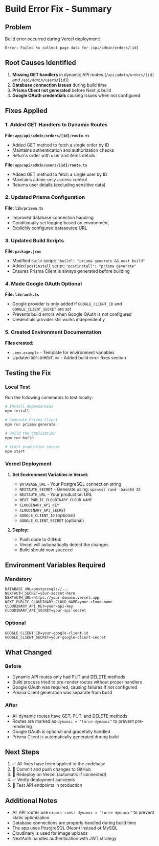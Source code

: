 # Build Error Fix - Summary

## Problem

Build error occurred during Vercel deployment:

```
Error: Failed to collect page data for /api/admin/orders/[id]
```

## Root Causes Identified

1. **Missing GET handlers** in dynamic API routes (`/api/admin/orders/[id]` and `/api/admin/users/[id]`)
2. **Database connection issues** during build time
3. **Prisma Client not generated** before Next.js build
4. **Google OAuth credentials** causing issues when not configured

## Fixes Applied

### 1. Added GET Handlers to Dynamic Routes

**File: `app/api/admin/orders/[id]/route.ts`**

- Added GET method to fetch a single order by ID
- Maintains authentication and authorization checks
- Returns order with user and items details

**File: `app/api/admin/users/[id]/route.ts`**

- Added GET method to fetch a single user by ID
- Maintains admin-only access control
- Returns user details (excluding sensitive data)

### 2. Updated Prisma Configuration

**File: `lib/prisma.ts`**

- Improved database connection handling
- Conditionally set logging based on environment
- Explicitly configured datasource URL

### 3. Updated Build Scripts

**File: `package.json`**

- Modified `build` script: `"build": "prisma generate && next build"`
- Added `postinstall` script: `"postinstall": "prisma generate"`
- Ensures Prisma Client is always generated before building

### 4. Made Google OAuth Optional

**File: `lib/auth.ts`**

- Google provider is only added if `GOOGLE_CLIENT_ID` and `GOOGLE_CLIENT_SECRET` are set
- Prevents build errors when Google OAuth is not configured
- Credentials provider still works independently

### 5. Created Environment Documentation

**Files created:**

- `.env.example` - Template for environment variables
- Updated `DEPLOYMENT.md` - Added build error fixes section

## Testing the Fix

### Local Test

Run the following commands to test locally:

```bash
# Install dependencies
npm install

# Generate Prisma Client
npm run prisma:generate

# Build the application
npm run build

# Start production server
npm start
```

### Vercel Deployment

1. **Set Environment Variables in Vercel:**
   - `DATABASE_URL` - Your PostgreSQL connection string
   - `NEXTAUTH_SECRET` - Generate using: `openssl rand -base64 32`
   - `NEXTAUTH_URL` - Your production URL
   - `NEXT_PUBLIC_CLOUDINARY_CLOUD_NAME`
   - `CLOUDINARY_API_KEY`
   - `CLOUDINARY_API_SECRET`
   - `GOOGLE_CLIENT_ID` (optional)
   - `GOOGLE_CLIENT_SECRET` (optional)

2. **Deploy:**
   - Push code to GitHub
   - Vercel will automatically detect the changes
   - Build should now succeed

## Environment Variables Required

### Mandatory

```env
DATABASE_URL=postgresql://...
NEXTAUTH_SECRET=your-secret-here
NEXTAUTH_URL=https://your-domain.vercel.app
NEXT_PUBLIC_CLOUDINARY_CLOUD_NAME=your-cloud-name
CLOUDINARY_API_KEY=your-api-key
CLOUDINARY_API_SECRET=your-api-secret
```

### Optional

```env
GOOGLE_CLIENT_ID=your-google-client-id
GOOGLE_CLIENT_SECRET=your-google-client-secret
```

## What Changed

### Before

- Dynamic API routes only had PUT and DELETE methods
- Build process tried to pre-render routes without proper handlers
- Google OAuth was required, causing failures if not configured
- Prisma Client generation was separate from build

### After

- All dynamic routes have GET, PUT, and DELETE methods
- Routes are marked as `dynamic = "force-dynamic"` to prevent pre-rendering
- Google OAuth is optional and gracefully handled
- Prisma Client is automatically generated during build

## Next Steps

1. ✅ All fixes have been applied to the codebase
2. 🔄 Commit and push changes to GitHub
3. 🚀 Redeploy on Vercel (automatic if connected)
4. ✅ Verify deployment succeeds
5. 🧪 Test API endpoints in production

## Additional Notes

- All API routes use `export const dynamic = "force-dynamic"` to prevent static optimization
- Database connections are properly handled during build time
- The app uses PostgreSQL (Neon) instead of MySQL
- Cloudinary is used for image uploads
- NextAuth handles authentication with JWT strategy
